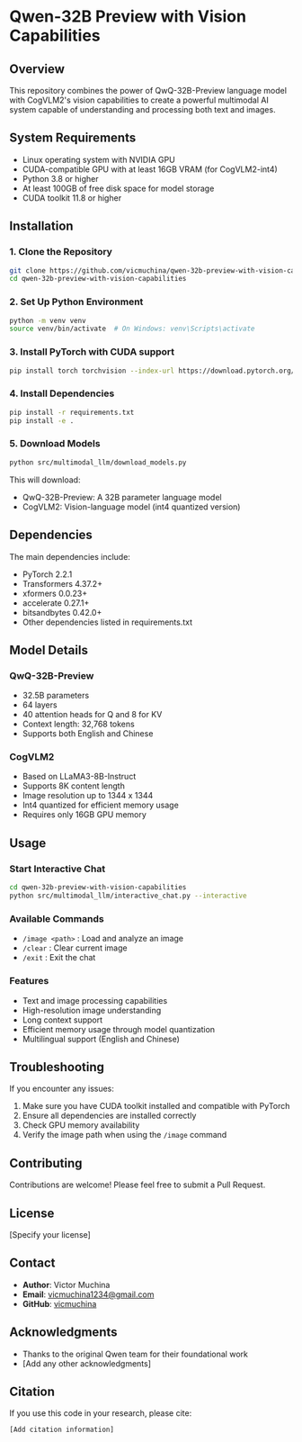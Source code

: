 # Qwen-32B Preview with Vision Capabilities

## Overview
This repository combines the power of QwQ-32B-Preview language model with CogVLM2's vision capabilities to create a powerful multimodal AI system capable of understanding and processing both text and images.

## System Requirements
- Linux operating system with NVIDIA GPU
- CUDA-compatible GPU with at least 16GB VRAM (for CogVLM2-int4)
- Python 3.8 or higher
- At least 100GB of free disk space for model storage
- CUDA toolkit 11.8 or higher

## Installation

### 1. Clone the Repository
```bash
git clone https://github.com/vicmuchina/qwen-32b-preview-with-vision-capabilities.git
cd qwen-32b-preview-with-vision-capabilities
```

### 2. Set Up Python Environment
```bash
python -m venv venv
source venv/bin/activate  # On Windows: venv\Scripts\activate
```

### 3. Install PyTorch with CUDA support
```bash
pip install torch torchvision --index-url https://download.pytorch.org/whl/cu118
```

### 4. Install Dependencies
```bash
pip install -r requirements.txt
pip install -e .
```

### 5. Download Models
```bash
python src/multimodal_llm/download_models.py
```

This will download:
- QwQ-32B-Preview: A 32B parameter language model
- CogVLM2: Vision-language model (int4 quantized version)

## Dependencies
The main dependencies include:
- PyTorch 2.2.1
- Transformers 4.37.2+
- xformers 0.0.23+
- accelerate 0.27.1+
- bitsandbytes 0.42.0+
- Other dependencies listed in requirements.txt

## Model Details

### QwQ-32B-Preview
- 32.5B parameters
- 64 layers
- 40 attention heads for Q and 8 for KV
- Context length: 32,768 tokens
- Supports both English and Chinese

### CogVLM2
- Based on LLaMA3-8B-Instruct
- Supports 8K content length
- Image resolution up to 1344 x 1344
- Int4 quantized for efficient memory usage
- Requires only 16GB GPU memory

## Usage

### Start Interactive Chat
```bash
cd qwen-32b-preview-with-vision-capabilities
python src/multimodal_llm/interactive_chat.py --interactive
```

### Available Commands
- `/image <path>` : Load and analyze an image
- `/clear` : Clear current image
- `/exit` : Exit the chat

### Features
- Text and image processing capabilities
- High-resolution image understanding
- Long context support
- Efficient memory usage through model quantization
- Multilingual support (English and Chinese)

## Troubleshooting
If you encounter any issues:
1. Make sure you have CUDA toolkit installed and compatible with PyTorch
2. Ensure all dependencies are installed correctly
3. Check GPU memory availability
4. Verify the image path when using the `/image` command

## Contributing
Contributions are welcome! Please feel free to submit a Pull Request.

## License
[Specify your license]

## Contact
- **Author**: Victor Muchina
- **Email**: vicmuchina1234@gmail.com
- **GitHub**: [vicmuchina](https://github.com/vicmuchina)

## Acknowledgments
- Thanks to the original Qwen team for their foundational work
- [Add any other acknowledgments]

## Citation
If you use this code in your research, please cite:
```
[Add citation information]
```

